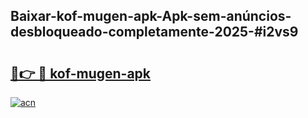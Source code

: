 ## Baixar-kof-mugen-apk-Apk-sem-anúncios-desbloqueado-completamente-2025-#i2vs9

# <h2><a href="https://ainizakaria.my?title=kof-mugen-apk&ref=22M">🔗👉 🔴 kof-mugen-apk</a></h2>

[![acn](https://github.com/user-attachments/assets/0f9c940e-d8b0-45ae-aac7-cd30a18b3e1c)](https://ainizakaria.my?title=kof-mugen-apk&ref=22M)

